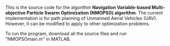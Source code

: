 This is the source code for the algorithm **Navigation Variable-based Multi-objective Particle Swarm Optimization (NMOPSO) algorithm**. The current implementation is for path planning of Unmanned Aerial Vehicles (UAV). However, it can be modified to apply to other optimization problems.

To run the program, download all the source files and run "NMOPSOmain.m" in MATLAB.
